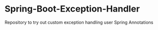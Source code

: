 # Spring-Boot-Exception-Handler
Repository to try out custom exception handling user Spring Annotations
